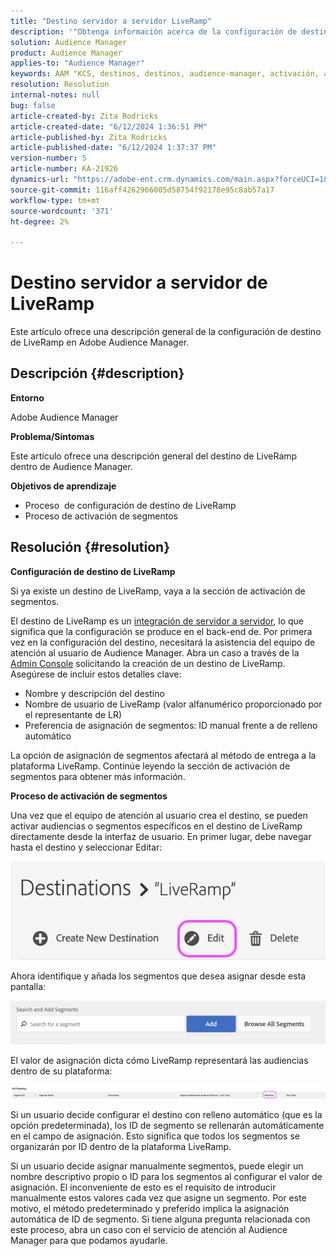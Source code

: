 ```yaml
---
title: "Destino servidor a servidor LiveRamp"
description: '"Obtenga información acerca de la configuración de destino de LiveRamp en Adobe Audience Manager".'
solution: Audience Manager
product: Audience Manager
applies-to: "Audience Manager"
keywords: AAM "KCS, destinos, destinos, audience-manager, activación, asignaciones, S2S, servidor a servidor"
resolution: Resolution
internal-notes: null
bug: false
article-created-by: Zita Rodricks
article-created-date: "6/12/2024 1:36:51 PM"
article-published-by: Zita Rodricks
article-published-date: "6/12/2024 1:37:37 PM"
version-number: 5
article-number: KA-21926
dynamics-url: "https://adobe-ent.crm.dynamics.com/main.aspx?forceUCI=1&pagetype=entityrecord&etn=knowledgearticle&id=857a98cd-c028-ef11-840b-000d3a372703"
source-git-commit: 116aff4262966005d58754f92178e95c8ab57a17
workflow-type: tm+mt
source-wordcount: '371'
ht-degree: 2%

---
```


# Destino servidor a servidor de LiveRamp


Este artículo ofrece una descripción general de la configuración de destino de LiveRamp en Adobe Audience Manager.

## Descripción {#description}


<b>Entorno</b>

Adobe Audience Manager

<b>Problema/Síntomas</b>

Este artículo ofrece una descripción general del destino de LiveRamp dentro de Audience Manager.

<b>Objetivos de aprendizaje</b>

- Proceso &#x200B;&#x200B;&#x200B;&#x200B;&#x200B; de configuración de destino de LiveRamp
- Proceso de activación de segmentos



## Resolución {#resolution}


<b>Configuración de destino de LiveRamp</b>

Si ya existe un destino de LiveRamp, vaya a la sección de activación de segmentos. 

El destino de LiveRamp es un [integración de servidor a servidor](https://experienceleague.adobe.com/docs/audience-manager/user-guide/features/destinations/device-based/device-based-destinations-list.html?lang=en), lo que significa que la configuración se produce en el back-end de. Por primera vez en la configuración del destino, necesitará la asistencia del equipo de atención al usuario de Audience Manager. Abra un caso a través de la [Admin Console](https://adminconsole.adobe.com/) solicitando la creación de un destino de LiveRamp. Asegúrese de incluir estos detalles clave:

- Nombre y descripción del destino
- Nombre de usuario de LiveRamp (valor alfanumérico proporcionado por el representante de LR)
- Preferencia de asignación de segmentos: ID manual frente a de relleno automático


La opción de asignación de segmentos afectará al método de entrega a la plataforma LiveRamp. Continúe leyendo la sección de activación de segmentos para obtener más información.



<b>Proceso de activación de segmentos</b>

Una vez que el equipo de atención al usuario crea el destino, se pueden activar audiencias o segmentos específicos en el destino de LiveRamp directamente desde la interfaz de usuario. En primer lugar, debe navegar hasta el destino y seleccionar Editar:

![](assets/bd9e9cba-89e3-ed11-a7c7-6045bd0065b6.png)



Ahora identifique y añada los segmentos que desea asignar desde esta pantalla:

![](assets/d96041d3-89e3-ed11-a7c7-6045bd0065b6.png)

El valor de asignación dicta cómo LiveRamp representará las audiencias dentro de su plataforma: 

![](assets/75158bf1-89e3-ed11-a7c7-6045bd0065b6.png)

Si un usuario decide configurar el destino con relleno automático (que es la opción predeterminada), los ID de segmento se rellenarán automáticamente en el campo de asignación. Esto significa que todos los segmentos se organizarán por ID dentro de la plataforma LiveRamp.

Si un usuario decide asignar manualmente segmentos, puede elegir un nombre descriptivo propio o ID para los segmentos al configurar el valor de asignación. El inconveniente de esto es el requisito de introducir manualmente estos valores cada vez que asigne un segmento. Por este motivo, el método predeterminado y preferido implica la asignación automática de ID de segmento. Si tiene alguna pregunta relacionada con este proceso, abra un caso con el servicio de atención al Audience Manager para que podamos ayudarle.
